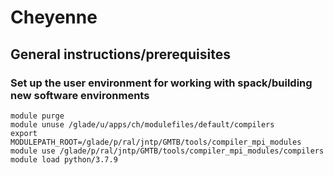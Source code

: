 # Cheyenne

## General instructions/prerequisites

### Set up the user environment for working with spack/building new software environments
```
module purge
module unuse /glade/u/apps/ch/modulefiles/default/compilers
export MODULEPATH_ROOT=/glade/p/ral/jntp/GMTB/tools/compiler_mpi_modules
module use /glade/p/ral/jntp/GMTB/tools/compiler_mpi_modules/compilers
module load python/3.7.9
```
